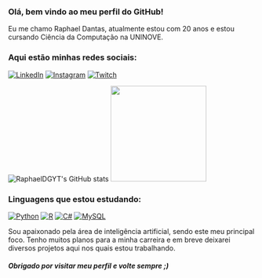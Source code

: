 
### Olá, bem vindo ao meu perfil do GitHub!

Eu me chamo Raphael Dantas, atualmente estou com 20 anos e estou cursando Ciência da Computação na UNINOVE.

### Aqui estão minhas redes sociais:
[![LinkedIn](https://img.shields.io/badge/LinkedIn-0077B5?style=for-the-badge&logo=linkedin&logoColor=white)](https://www.linkedin.com/in/raphael-dantas-4362b3230/)
[![Instagram](https://img.shields.io/badge/Instagram-E4405F?style=for-the-badge&logo=instagram&logoColor=white)](https://www.instagram.com/raphaeldgyt/)
[![Twitch](https://img.shields.io/badge/Twitch-9146FF?style=for-the-badge&logo=twitch&logoColor=white)](https://www.twitch.tv/raphaeldgyt)

![RaphaelDGYT's GitHub stats](https://github-readme-stats.vercel.app/api?username=raphaeldgyt&show_icons=true&theme=cobalt)
<img height="195" src="https://github-readme-stats.vercel.app/api/top-langs/?username=raphaeldgyt&layout=compact&langs_count=16&theme=cobalt"/>

### Linguagens que estou estudando:

[![Python](https://img.shields.io/badge/Python-14354C?style=for-the-badge&logo=python&logoColor=white)]()
[![R](https://img.shields.io/badge/r-%23276DC3.svg?style=for-the-badge&logo=r&logoColor=white)]()
[![C#](https://img.shields.io/badge/C%23-239120?style=for-the-badge&logo=csharp&logoColor=white)]()
[![MySQL](https://img.shields.io/badge/mysql-4479A1.svg?style=for-the-badge&logo=mysql&logoColor=white)]()



Sou apaixonado pela área de inteligência artificial, sendo este meu principal foco. Tenho muitos planos para a minha carreira e em breve deixarei diversos projetos aqui nos quais estou trabalhando.

##### Obrigado por visitar meu perfil e volte sempre ;)
